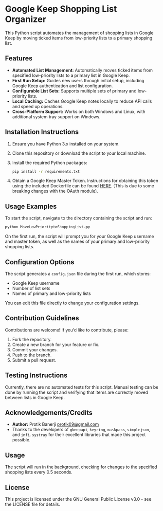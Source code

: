 # Google Keep Shopping List Organizer

This Python script automates the management of shopping lists in Google Keep by moving ticked items from low-priority lists to a primary shopping list.

## Features

- **Automated List Management:** Automatically moves ticked items from specified low-priority lists to a primary list in Google Keep.
- **First Run Setup:** Guides new users through initial setup, including Google Keep authentication and list configuration.
- **Configurable List Sets:** Supports multiple sets of primary and low-priority lists.
- **Local Caching:** Caches Google Keep notes locally to reduce API calls and speed up operations.
- **Cross-Platform Support:** Works on both Windows and Linux, with additional system tray support on Windows.

## Installation Instructions

1. Ensure you have Python 3.x installed on your system.
2. Clone this repository or download the script to your local machine.
3. Install the required Python packages:

   ```bash
   pip install -r requirements.txt
   ```

4. Obtain a Google Keep Master Token. Instructions for obtaining this token using the included Dockerfile can be found [HERE](https://github.com/djsudduth/keep-it-markdown/issues/72#issuecomment-1793495242). (This is due to some breaking changes with the OAuth module).

## Usage Examples

To start the script, navigate to the directory containing the script and run:

```bash
python MoveLowPrioritytoShoppingList.py
```

On the first run, the script will prompt you for your Google Keep username and master token, as well as the names of your primary and low-priority shopping lists.

## Configuration Options

The script generates a `config.json` file during the first run, which stores:

- Google Keep username
- Number of list sets
- Names of primary and low-priority lists

You can edit this file directly to change your configuration settings.

## Contribution Guidelines

Contributions are welcome! If you'd like to contribute, please:

1. Fork the repository.
2. Create a new branch for your feature or fix.
3. Commit your changes.
4. Push to the branch.
5. Submit a pull request.

## Testing Instructions

Currently, there are no automated tests for this script. Manual testing can be done by running the script and verifying that items are correctly moved between lists in Google Keep.

## Acknowledgements/Credits

- **Author:** Protik Banerji <protik09@gmail.com>
- Thanks to the developers of `gkeepapi`, `keyring`, `maskpass`, `simplejson`, and `infi.systray` for their excellent libraries that made this project possible.

## Usage

The script will run in the background, checking for changes to the specified shopping lists every 0.5 seconds.

## License

This project is licensed under the GNU General Public License v3.0 - see the LICENSE file for details.
